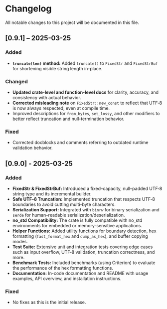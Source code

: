 # Changelog

All notable changes to this project will be documented in this file.

## [0.9.1] – 2025-03-25

### Added
- **`truncate(len)` method:** Added `truncate()` to `FixedStr` and `FixedStrBuf` for shortening visible string length in-place.

### Changed
- **Updated crate-level and function-level docs** for clarity, accuracy, and consistency with actual behavior.
- **Corrected misleading note** on `FixedStr::new_const` to reflect that UTF‑8 is now always respected, even at compile time.
- Improved descriptions for `from_bytes`, `set_lossy`, and other modifiers to better reflect truncation and null-termination behavior.

### Fixed
- Corrected docblocks and comments referring to outdated runtime validation behavior.


## [0.9.0] - 2025-03-25
### Added
- **FixedStr & FixedStrBuf:** Introduced a fixed–capacity, null–padded UTF‑8 string type and its incremental builder.
- **Safe UTF‑8 Truncation:** Implemented truncation that respects UTF‑8 boundaries to avoid cutting multi-byte characters.
- **Serialization Support:** Integrated with `binrw` for binary serialization and `serde` for human–readable serialization/deserialization.
- **no_std Compatibility:** The crate is fully compatible with no_std environments for embedded or memory-sensitive applications.
- **Helper Functions:** Added utility functions for boundary detection, hex formatting (`fast_format_hex` and `dump_as_hex`), and buffer copying modes.
- **Test Suite:** Extensive unit and integration tests covering edge cases such as input overflow, UTF‑8 validation, truncation correctness, and more.
- **Benchmark Tests:** Included benchmarks (using Criterion) to evaluate the performance of the hex formatting functions.
- **Documentation:** In-code documentation and README with usage examples, API overview, and installation instructions.

### Fixed
- No fixes as this is the initial release.
